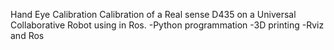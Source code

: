 Hand Eye Calibration
Calibration of a Real sense D435 on a Universal Collaborative Robot using in Ros.
-Python programmation
-3D printing 
-Rviz and Ros
